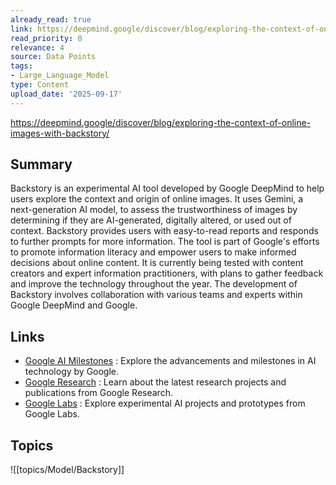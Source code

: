 ```yaml
---
already_read: true
link: https://deepmind.google/discover/blog/exploring-the-context-of-online-images-with-backstory/
read_priority: 0
relevance: 4
source: Data Points
tags:
- Large_Language_Model
type: Content
upload_date: '2025-09-17'
---
```


https://deepmind.google/discover/blog/exploring-the-context-of-online-images-with-backstory/
## Summary

Backstory is an experimental AI tool developed by Google DeepMind to help users explore the context and origin of online images. It uses Gemini, a next-generation AI model, to assess the trustworthiness of images by determining if they are AI-generated, digitally altered, or used out of context. Backstory provides users with easy-to-read reports and responds to further prompts for more information. The tool is part of Google's efforts to promote information literacy and empower users to make informed decisions about online content. It is currently being tested with content creators and expert information practitioners, with plans to gather feedback and improve the technology throughout the year. The development of Backstory involves collaboration with various teams and experts within Google DeepMind and Google.
## Links

- [Google AI Milestones](https://ai.google/advancing-ai/milestones/?section=intro&utm_source=deepmind.google&utm_medium=referral&utm_campaign=gdm&utm_content=) : Explore the advancements and milestones in AI technology by Google.
- [Google Research](https://research.google?utm_source=deepmind.google&utm_medium=referral&utm_campaign=gdm&utm_content=) : Learn about the latest research projects and publications from Google Research.
- [Google Labs](https://labs.google/?utm_source=deepmind.google&utm_medium=referral&utm_campaign=gdm&utm_content=) : Explore experimental AI projects and prototypes from Google Labs.

## Topics

![[topics/Model/Backstory]]
